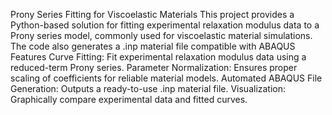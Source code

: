 Prony Series Fitting for Viscoelastic Materials
This project provides a Python-based solution for fitting experimental relaxation modulus data to a Prony series model, commonly used for viscoelastic material simulations. The code also generates a .inp material file compatible with ABAQUS
Features
Curve Fitting: Fit experimental relaxation modulus data using a reduced-term Prony series.
Parameter Normalization: Ensures proper scaling of coefficients for reliable material models.
Automated ABAQUS File Generation: Outputs a ready-to-use .inp material file.
Visualization: Graphically compare experimental data and fitted curves.
